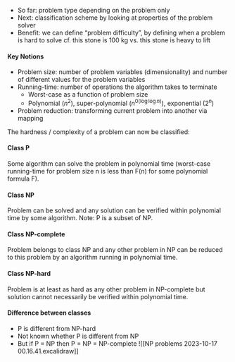- So far: problem type depending on the problem only
- Next: classification scheme by looking at properties of the problem solver
- Benefit: we can define “problem difficulty”, by defining when a problem is hard to solve 
	cf. this stone is 100 kg vs. this stone is heavy to lift 

#### Key Notions
- Problem size: number of problem variables (dimensionality) and number of different values for the problem variables
- Running-time: number of operations the algorithm takes to terminate
	- Worst-case as a function of problem size 
	- Polynomial ($n^2$), super-polynomial ($n^{0(\log \log n)}$), exponential ($2^n$)
- Problem reduction: transforming current problem into another via mapping

The hardness / complexity of a problem can now be classified:
#### Class P
Some algorithm can solve the problem in polynomial time 
(worst-case running-time for problem size n is less than F(n) for some polynomial formula F).

#### Class NP
Problem can be solved and any solution can be verified within polynomial time by some algorithm. 
Note: P is a subset of NP.

#### Class NP-complete
Problem belongs to class NP and any other problem in NP can be reduced to this problem by an algorithm running in polynomial time.

#### Class NP-hard
Problem is at least as hard as any other problem in NP-complete but solution cannot necessarily be verified within polynomial time.

#### Difference between classes
- P is different from NP-hard
- Not known whether P is different from NP
- But if P = NP then P = NP = NP-complete
![[NP problems 2023-10-17 00.16.41.excalidraw]]
